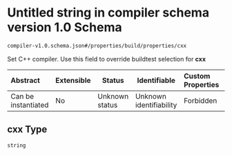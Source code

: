# Untitled string in compiler schema version 1.0 Schema

```txt
compiler-v1.0.schema.json#/properties/build/properties/cxx
```

Set C++ compiler. Use this field to override buildtest selection for **cxx**


| Abstract            | Extensible | Status         | Identifiable            | Custom Properties | Additional Properties | Access Restrictions | Defined In                                                                             |
| :------------------ | ---------- | -------------- | ----------------------- | :---------------- | --------------------- | ------------------- | -------------------------------------------------------------------------------------- |
| Can be instantiated | No         | Unknown status | Unknown identifiability | Forbidden         | Allowed               | none                | [compiler-v1.0.schema.json\*](../out/compiler-v1.0.schema.json "open original schema") |

## cxx Type

`string`
